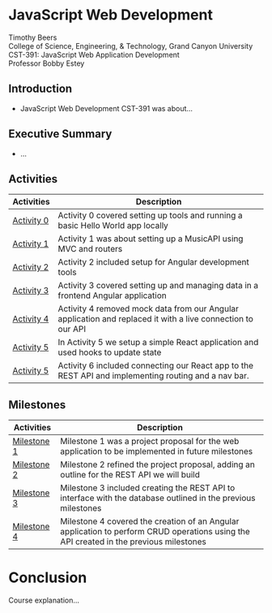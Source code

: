 # JavaScript Web Development
 
Timothy Beers \
College of Science, Engineering, & Technology, Grand Canyon University \
CST-391: JavaScript Web Application Development \
Professor Bobby Estey

## Introduction

<!-- TODO: Intro -->
- JavaScript Web Development CST-391 was about...

## Executive Summary

<!-- TODO: summary -->
- ...

## Activities

|Activities|Description|
|--|--|
|[Activity 0](./activities/activity0/README.md)|Activity 0 covered setting up tools and running a basic Hello World app locally|
|[Activity 1](./activities/activity1/README.md)|Activity 1 was about setting up a MusicAPI using MVC and routers|
|[Activity 2](./activities/activity2/README.md)|Activity 2 included setup for Angular development tools|
|[Activity 3](./activities/activity3/README.md)|Activity 3 covered setting up and managing data in a frontend Angular application|
|[Activity 4](./activities/activity4/README.md)|Activity 4 removed mock data from our Angular application and replaced it with a live connection to our API|
|[Activity 5](./activities/activity5/README.md)|In Activity 5 we setup a simple React application and used hooks to update state|
|[Activity 5](./activities/activity6/README.md)|Activity 6 included connecting our React app to the REST API and implementing routing and a nav bar.|

## Milestones

|Activities|Description|
|--|--|
|[Milestone 1](./milestones/milestone1/README.md)|Milestone 1 was a project proposal for the web application to be implemented in future milestones |
|[Milestone 2](./milestones/milestone2/README.md)|Milestone 2 refined the project proposal, adding an outline for the REST API we will build|
|[Milestone 3](./milestones/milestone3/README.md)|Milestone 3 included creating the REST API to interface with the database outlined in the previous milestones|
|[Milestone 4](./milestones/milestone4/README.md)|Milestone 4 covered the creation of an Angular application to perform CRUD operations using the API created in the previous milestones|


# Conclusion
<!-- TODO: Provide a detailed, technical and overall conclusion -->
Course explanation...